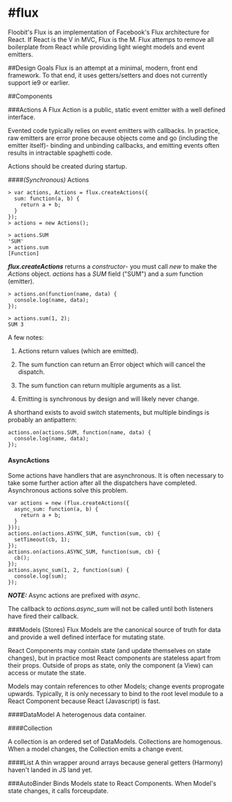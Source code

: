 #flux
====

Floobit's Flux is an implementation of Facebook's Flux architecture for React.  If React is the V in MVC, Flux is the M. Flux attemps to remove all boilerplate from React while providing light wieght models and event emitters. 

##Design Goals
Flux is an attempt at a minimal, modern, front end framework.  To that end, it uses getters/setters and does not currently support ie9 or earlier.

##Components

###Actions
A Flux Action is a public, static event emitter with a well defined interface.  

Evented code typically relies on event emitters with callbacks.  In practice, raw emitters are error prone because objects come and go (including the emitter itself)-  binding and unbinding callbacks, and emitting events often results in intractable spaghetti code.

Actions should be created during startup.

####*(Synchronous)* Actions
```
> var actions, Actions = flux.createActions({
  sum: function(a, b) {
    return a + b;
  }
});
> actions = new Actions();

> actions.SUM
'SUM'
> actions.sum
[Function]
```
***flux.createActions*** returns a *constructor*- you must call *new* to make the *Actions* object.  *actions* has a *SUM* field ("SUM") and a *sum* function (emitter).

```
> actions.on(function(name, data) {
  console.log(name, data);
});

> actions.sum(1, 2);
SUM 3
```

A few notes:

1. Actions return values (which are emitted).

2. The sum function can return an Error object which will cancel the dispatch.

3. The sum function can return multiple arguments as a list.

4. Emitting is synchronous by design and will likely never change.


A shorthand exists to avoid switch statements, but multiple bindings is probably an antipattern:
```
actions.on(actions.SUM, function(name, data) {
  console.log(name, data);
});
```

#### AsyncActions

Some actions have handlers that are asynchronous.  It is often necessary to take some further action after all the dispatchers have completed.  Asynchronous actions solve this problem.

```
var actions = new (flux.createActions({
  async_sum: function(a, b) {
    return a + b;
  }
}));
actions.on(actions.ASYNC_SUM, function(sum, cb) {
  setTimeout(cb, 1);
});
actions.on(actions.ASYNC_SUM, function(sum, cb) {
  cb();
});
actions.async_sum(1, 2, function(sum) {
  console.log(sum);
});
```
***NOTE:*** Async actions are prefixed with *async*.  

The callback to *actions.async_sum* will not be called until both listeners have fired their callback.  

###Models (Stores)
Flux Models are the canonical source of truth for data and provide a well defined interface for mutating state.  

React Components may contain state (and update themselves on state changes), but in practice most React components are stateless apart from their props.  Outside of props as state, only the component (a View) can access or mutate the state.

Models may contain references to other Models; change events proprogate upwards.  Typically, it is only necessary to bind to the root level module to a React Component because React (Javascript) is fast.

####DataModel
A heterogenous data container.

####Collection

A collection is an ordered set of DataModels. Collections are homogenous.  When a model changes, the Collection emits a change event.

####List
A thin wrapper around arrays because general getters (Harmony) haven't landed in JS land yet.

###AutoBinder
Binds Models state to React Components.  When Model's state changes, it calls forceupdate.
